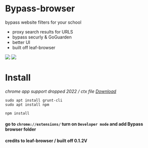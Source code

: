 # Bypass-browser

bypass website filters for your school
 - proxy search results for URLS
 - bypass securly & GoGuarden
 - better UI
 - built off leaf-browser 

<img src="https://i.imgur.com/VlVaTgH.png"> </img>
<img src="https://i.imgur.com/AOTTcP5.png"> </img>

# Install
*chrome app support dropped 2022 / ctx file <a href="https://github.com/l4tt/Bypass-browser/blob/main/BypassBrowser.crx"> Download</a>*

```
sudo apt install grunt-cli 
sudo apt install npm

npm install

```
#### go to ```chrome://extensions/``` turn on ```Developer mode``` and add Bypass browser folder

#### credits to leaf-browser / built off 0.1.2V
